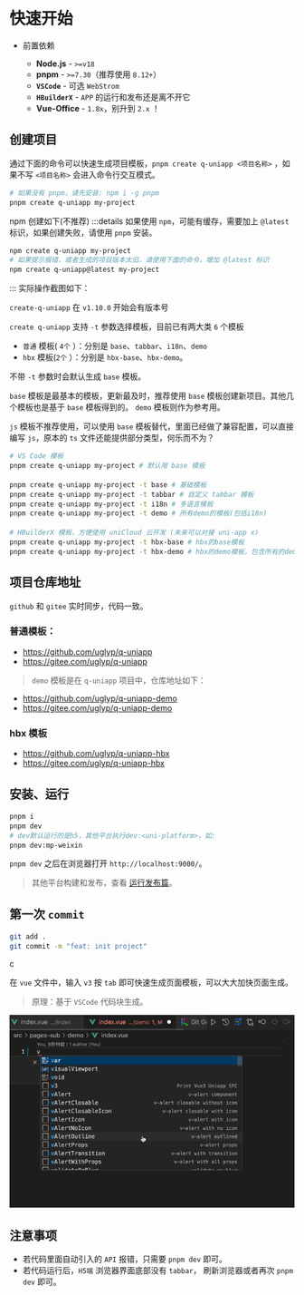 # 快速开始

- 前置依赖

  - **Node.js** - `>=v18`
  - **pnpm** - `>=7.30`（推荐使用 `8.12+`）
  - **`VSCode`** - 可选 `WebStrom`
  - **`HBuilderX`** - `APP` 的运行和发布还是离不开它
  - **Vue-Office** - `1.8x`，别升到 `2.x` ！

## 创建项目

通过下面的命令可以快速生成项目模板，`pnpm create q-uniapp <项目名称>` ，如果不写 `<项目名称>` 会进入命令行交互模式。

```bash
# 如果没有 pnpm，请先安装: npm i -g pnpm
pnpm create q-uniapp my-project
```

npm 创建如下(不推荐)
:::details
如果使用 `npm`，可能有缓存，需要加上 `@latest` 标识，如果创建失败，请使用 `pnpm` 安装。

```bash
npm create q-uniapp my-project
# 如果提示报错，或者生成的项目版本太旧，请使用下面的命令，增加 @latest 标识
npm create q-uniapp@latest my-project
```

:::
实际操作截图如下：


`create-q-uniapp` 在 `v1.10.0` 开始会有版本号

`create q-uniapp` 支持 `-t` 参数选择模板，目前已有两大类 `6` 个模板

- `普通` 模板( `4个` ）：分别是 `base`、`tabbar`、`i18n`、`demo`
- `hbx` 模板(`2个` ）：分别是 `hbx-base`、`hbx-demo`。

不带 `-t` 参数时会默认生成 `base` 模板。

`base` 模板是最基本的模板，更新最及时，推荐使用 `base` 模板创建新项目。其他几个模板也是基于 `base` 模板得到的。 `demo` 模板则作为参考用。

`js` 模板不推荐使用，可以使用 `base` 模板替代，里面已经做了兼容配置，可以直接编写 `js`，原本的 `ts` 文件还能提供部分类型，何乐而不为？

```sh
# VS Code 模板
pnpm create q-uniapp my-project # 默认用 base 模板

pnpm create q-uniapp my-project -t base # 基础模板
pnpm create q-uniapp my-project -t tabbar # 自定义 tabbar 模板
pnpm create q-uniapp my-project -t i18n # 多语言模板
pnpm create q-uniapp my-project -t demo # 所有demo的模板(包括i18n)

# HBuilderX 模板，方便使用 uniCloud 云开发 (未来可以对接 uni-app x)
pnpm create q-uniapp my-project -t hbx-base # hbx的base模板
pnpm create q-uniapp my-project -t hbx-demo # hbx的demo模板，包含所有的demo
```

## 项目仓库地址

`github` 和 `gitee` 实时同步，代码一致。

### 普通模板：

- https://github.com/uglyp/q-uniapp
- https://gitee.com/uglyp/q-uniapp

> `demo` 模板是在 `q-uniapp` 项目中，仓库地址如下：

- https://github.com/uglyp/q-uniapp-demo
- https://gitee.com/uglyp/q-uniapp-demo

### hbx 模板

- https://github.com/uglyp/q-uniapp-hbx
- https://gitee.com/uglyp/q-uniapp-hbx

## 安装、运行

```bash [pnpm]
pnpm i
pnpm dev
# dev默认运行的是h5，其他平台执行dev:<uni-platform>，如:
pnpm dev:mp-weixin
```

`pnpm dev` 之后在浏览器打开 `http://localhost:9000/`。

> 其他平台构建和发布，查看 [运行发布篇](./11-build)。

## 第一次 `commit`

```bash
git add .
git commit -m "feat: init project"
```

c

在 `vue` 文件中，输入 `v3` 按 `tab` 即可快速生成页面模板，可以大大加快页面生成。

> 原理：基于 `VSCode` 代码块生成。

![alt text](./assets/2-4.gif)

## 注意事项

- 若代码里面自动引入的 `API` 报错，只需要 `pnpm dev` 即可。
- 若代码运行后，`H5端` 浏览器界面底部没有 `tabbar`， 刷新浏览器或者再次 `pnpm dev` 即可。
